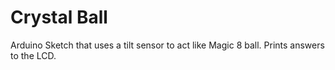 # Crystal Ball
Arduino Sketch that uses a tilt sensor to act like Magic 8 ball.
Prints answers to the LCD.